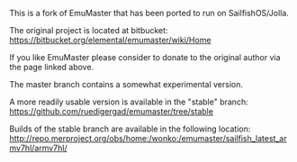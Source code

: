 This is a fork of EmuMaster that has been ported to run on SailfishOS/Jolla.

The original project is located at bitbucket:
https://bitbucket.org/elemental/emumaster/wiki/Home

If you like EmuMaster please consider to donate to the original author via the page linked above.


The master branch contains a somewhat experimental version.

A more readily usable version is available in the "stable" branch:
https://github.com/ruedigergad/emumaster/tree/stable

Builds of the stable branch are available in the following location:
http://repo.merproject.org/obs/home:/wonko:/emumaster/sailfish_latest_armv7hl/armv7hl/

